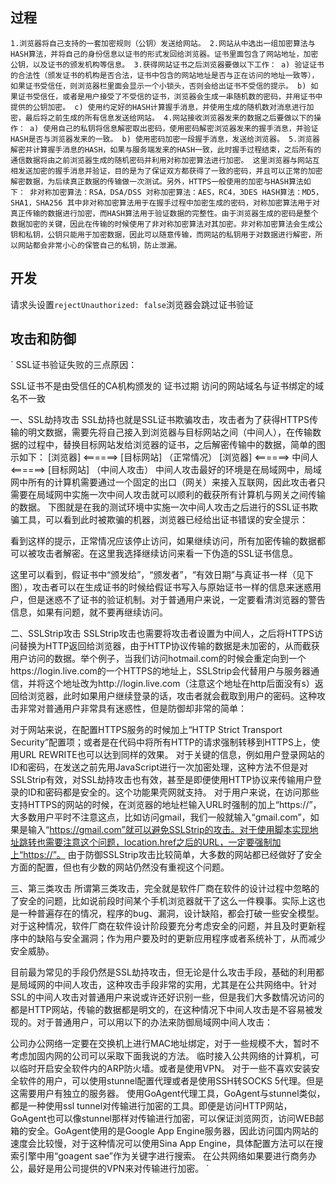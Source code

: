 
## 过程

`
1.浏览器将自己支持的一套加密规则（公钥）发送给网站。
2.网站从中选出一组加密算法与HASH算法，并将自己的身份信息以证书的形式发回给浏览器。证书里面包含了网站地址，加密公钥，以及证书的颁发机构等信息。
3.获得网站证书之后浏览器要做以下工作：
a) 验证证书的合法性（颁发证书的机构是否合法，证书中包含的网站地址是否与正在访问的地址一致等），如果证书受信任，则浏览器栏里面会显示一个小锁头，否则会给出证书不受信的提示。
b) 如果证书受信任，或者是用户接受了不受信的证书，浏览器会生成一串随机数的密码，并用证书中提供的公钥加密。
c) 使用约定好的HASH计算握手消息，并使用生成的随机数对消息进行加密，最后将之前生成的所有信息发送给网站。
4.网站接收浏览器发来的数据之后要做以下的操作：
a) 使用自己的私钥将信息解密取出密码，使用密码解密浏览器发来的握手消息，并验证HASH是否与浏览器发来的一致。
b) 使用密码加密一段握手消息，发送给浏览器。
5.浏览器解密并计算握手消息的HASH，如果与服务端发来的HASH一致，此时握手过程结束，之后所有的通信数据将由之前浏览器生成的随机密码并利用对称加密算法进行加密。
这里浏览器与网站互相发送加密的握手消息并验证，目的是为了保证双方都获得了一致的密码，并且可以正常的加密解密数据，为后续真正数据的传输做一次测试。另外，HTTPS一般使用的加密与HASH算法如下：
非对称加密算法：RSA，DSA/DSS
对称加密算法：AES，RC4，3DES
HASH算法：MD5，SHA1，SHA256
其中非对称加密算法用于在握手过程中加密生成的密码，对称加密算法用于对真正传输的数据进行加密，而HASH算法用于验证数据的完整性。由于浏览器生成的密码是整个数据加密的关键，因此在传输的时候使用了非对称加密算法对其加密。非对称加密算法会生成公钥和私钥，公钥只能用于加密数据，因此可以随意传输，而网站的私钥用于对数据进行解密，所以网站都会非常小心的保管自己的私钥，防止泄漏。
`

## 开发

请求头设置`rejectUnauthorized: false`浏览器会跳过证书验证


## 攻击和防御

`
SSL证书验证失败的三点原因：

SSL证书不是由受信任的CA机构颁发的
证书过期
访问的网站域名与证书绑定的域名不一致

一、SSL劫持攻击
SSL劫持也就是SSL证书欺骗攻击，攻击者为了获得HTTPS传输的明文数据，需要先将自己接入到浏览器与目标网站之间（中间人），在传输数据的过程中，替换目标网站发给浏览器的证书，之后解密传输中的数据，简单的图示如下：
[浏览器] <======> [目标网站] （正常情况）
[浏览器] <======> 中间人 <======> [目标网站] （中间人攻击）
中间人攻击最好的环境是在局域网中，局域网中所有的计算机需要通过一个固定的出口（网关）来接入互联网，因此攻击者只需要在局域网中实施一次中间人攻击就可以顺利的截获所有计算机与网关之间传输的数据。
下图就是在我的测试环境中实施一次中间人攻击之后进行的SSL证书欺骗工具，可以看到此时被欺骗的机器，浏览器已经给出证书错误的安全提示：


看到这样的提示，正常情况应该停止访问，如果继续访问，所有加密传输的数据都可以被攻击者解密。在这里我选择继续访问来看一下伪造的SSL证书信息。

这里可以看到，假证书中“颁发给”，“颁发者”，“有效日期”与真证书一样（见下图），攻击者可以在生成证书的时候给假证书写入与原始证书一样的信息来迷惑用户，但是迷惑不了证书的验证机制。对于普通用户来说，一定要看清浏览器的警告信息，如果有问题，就不要再继续访问。


二、SSLStrip攻击
SSLStrip攻击也需要将攻击者设置为中间人，之后将HTTPS访问替换为HTTP返回给浏览器，由于HTTP协议传输的数据是未加密的，从而截获用户访问的数据。举个例子，当我们访问hotmail.com的时候会重定向到一个https://login.live.com的一个HTTPS的地址上，SSLStrip会代替用户与服务器通信，并将这个地址改为http://login.live.com（注意这个地址在http后面没有s）返回给浏览器，此时如果用户继续登录的话，攻击者就会截取到用户的密码。这种攻击非常对普通用户非常具有迷惑性，但是防御却非常的简单：

对于网站来说，在配置HTTPS服务的时候加上“HTTP Strict Transport Security”配置项；或者是在代码中将所有HTTP的请求强制转移到HTTPS上，使用URL REWRITE也可以达到同样的效果。
对于关键的信息，例如用户登录网站的ID和密码，在发送之前先用JavaScript进行一次加密处理，这种方法不但是对SSLStrip有效，对SSL劫持攻击也有效，甚至是即便使用HTTP协议来传输用户登录的ID和密码都是安全的。这个功能果壳网就支持。
对于用户来说，在访问那些支持HTTPS的网站的时候，在浏览器的地址栏输入URL时强制的加上“https://”，大多数用户平时不注意这点，比如访问gmail，我们一般就输入“gmail.com”，如果是输入“https://gmail.com”就可以避免SSLStrip的攻击。对于使用脚本实现地址跳转也需要注意这个问题，location.href之后的URL，一定要强制加上“https://”。
由于防御SSLStrip攻击比较简单，大多数的网站都已经做好了安全方面的配置，但也有少数的网站仍然没有重视这个问题。

三、第三类攻击
所谓第三类攻击，完全就是软件厂商在软件的设计过程中忽略的了安全的问题，比如说前段时间某个手机浏览器就干了这么一件糗事。实际上这也是一种普遍存在的情况，程序的bug、漏洞，设计缺陷，都会打破一些安全模型。对于这种情况，软件厂商在软件设计阶段要充分考虑安全的问题，并且及时更新程序中的缺陷与安全漏洞；作为用户要及时的更新应用程序或者系统补丁，从而减少安全威胁。

目前最为常见的手段仍然是SSL劫持攻击，但无论是什么攻击手段，基础的利用都是局域网的中间人攻击，这种攻击手段非常的实用，尤其是在公共网络中。针对SSL的中间人攻击对普通用户来说或许还好识别一些，但是我们大多数情况访问的都是HTTP网站，传输的数据都是明文的，在这种情况下中间人攻击是不容易被发现的。对于普通用户，可以用以下的办法来防御局域网中间人攻击：

公司办公网络一定要在交换机上进行MAC地址绑定，对于一些规模不大，暂时不考虑加固内网的公司可以采取下面我说的方法。
临时接入公共网络的计算机，可以临时开启安全软件内的ARP防火墙。或者是使用VPN。
对于一些不喜欢安装安全软件的用户，可以使用stunnel配置代理或者是使用SSH转SOCKS 5代理。但是这需要用户有独立的服务器。
使用GoAgent代理工具，GoAgent与stunnel类似，都是一种使用ssl tunnel对传输进行加密的工具。即便是访问HTTP网站，GoAgent也可以像stunnel那样对传输进行加密，可以保证浏览网页，访问WEB邮箱的安全。GoAgent使用的是Google App Engine服务器，因此访问国内网站的速度会比较慢，对于这种情况可以使用Sina App Engine，具体配置方法可以在搜索引擎中用“goagent sae”作为关键字进行搜索。
在公共网络如果要进行商务办公，最好是用公司提供的VPN来对传输进行加密。
`
